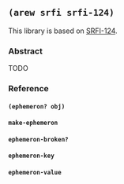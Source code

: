 
## `(arew srfi srfi-124)`

This library is based on [SRFI-124](https://srfi.schemers.org/srfi-124/).

### Abstract

TODO

### Reference

#### `(ephemeron? obj)`
#### `make-ephemeron`
#### `ephemeron-broken?`
#### `ephemeron-key`
#### `ephemeron-value`
